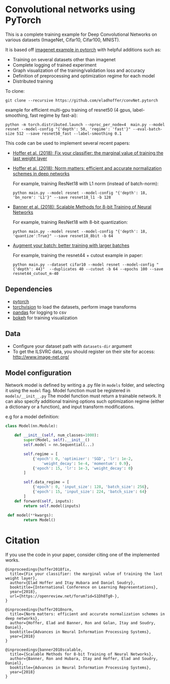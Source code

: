 # Convolutional networks using PyTorch

This is a complete training example for Deep Convolutional Networks on various datasets (ImageNet, Cifar10, Cifar100, MNIST).

It is based off [imagenet example in pytorch](https://github.com/pytorch/examples/tree/master/imagenet) with helpful additions such as:
  - Training on several datasets other than imagenet
  - Complete logging of trained experiment
  - Graph visualization of the training/validation loss and accuracy
  - Definition of preprocessing and optimization regime for each model
  - Distributed training
 
 To clone:
 ```
 git clone --recursive https://github.com/eladhoffer/convNet.pytorch
 ```
 
 example for efficient multi-gpu training of resnet50 (4 gpus, label-smoothing, fast regime by fast-ai):
 ```
 python -m torch.distributed.launch --nproc_per_node=4  main.py --model resnet --model-config "{'depth': 50, 'regime': 'fast'}" --eval-batch-size 512 --save resnet50_fast --label-smoothing 0.1
```

This code can be used to implement several recent papers:
  - [Hoffer et al. (2018): Fix your classifier: the marginal value of training the last weight layer](https://arxiv.org/abs/1801.04540)
  - [Hoffer et al. (2018): Norm matters: efficient and accurate normalization schemes in deep networks](https://arxiv.org/abs/1803.01814)
  
      For example, training ResNet18 with L1 norm (instead of batch-norm):
      ```
      python main.py --model resnet --model-config "{'depth': 18, 'bn_norm': 'L1'}" --save resnet18_l1 -b 128
      ```
  - [Banner et al. (2018): Scalable Methods for 8-bit Training of Neural Networks](https://arxiv.org/abs/1805.11046)
  
    For example, training ResNet18 with 8-bit quantization:
    ```
    python main.py --model resnet --model-config "{'depth': 18, 'quantize':True}" --save resnet18_8bit -b 64
    ```
  - [Augment your batch: better training with larger batches](https://openreview.net/forum?id=H1V4QhAqYQ&noteId=BylUSs_3Y7)
    
    For example, training the resnet44 + cutout example in paper:
    ```
    python main.py --dataset cifar10 --model resnet --model-config "{'depth': 44}"  --duplicates 40 --cutout -b 64 --epochs 100 --save resnet44_cutout_m-40
    ```
## Dependencies

- [pytorch](<http://www.pytorch.org>)
- [torchvision](<https://github.com/pytorch/vision>) to load the datasets, perform image transforms
- [pandas](<http://pandas.pydata.org/>) for logging to csv
- [bokeh](<http://bokeh.pydata.org>) for training visualization


## Data
- Configure your dataset path with ``datasets-dir`` argument
- To get the ILSVRC data, you should register on their site for access: <http://www.image-net.org/>


## Model configuration

Network model is defined by writing a <modelname>.py file in <code>models</code> folder, and selecting it using the <code>model</code> flag. Model function must be registered in <code>models/\_\_init\_\_.py</code>
The model function must return a trainable network. It can also specify additional training options such optimization regime (either a dictionary or a function), and input transform modifications.

e.g for a model definition:

```python
class Model(nn.Module):

    def __init__(self, num_classes=1000):
        super(Model, self).__init__()
        self.model = nn.Sequential(...)

        self.regime = [
            {'epoch': 0, 'optimizer': 'SGD', 'lr': 1e-2,
                'weight_decay': 5e-4, 'momentum': 0.9},
            {'epoch': 15, 'lr': 1e-3, 'weight_decay': 0}
        ]

        self.data_regime = [
            {'epoch': 0, 'input_size': 128, 'batch_size': 256},
            {'epoch': 15, 'input_size': 224, 'batch_size': 64}
        ]
    def forward(self, inputs):
        return self.model(inputs)
        
 def model(**kwargs):
        return Model()
```


# Citation

If you use the code in your paper, consider citing one of the implemented works.
```
@inproceedings{hoffer2018fix,
  title={Fix your classifier: the marginal value of training the last weight layer},
  author={Elad Hoffer and Itay Hubara and Daniel Soudry},
  booktitle={International Conference on Learning Representations},
  year={2018},
  url={https://openreview.net/forum?id=S1Dh8Tg0-},
}
```
```
@inproceedings{hoffer2018norm,
  title={Norm matters: efficient and accurate normalization schemes in deep networks},
  author={Hoffer, Elad and Banner, Ron and Golan, Itay and Soudry, Daniel},
  booktitle={Advances in Neural Information Processing Systems},
  year={2018}
}
```
```
@inproceedings{banner2018scalable,
  title={Scalable Methods for 8-bit Training of Neural Networks},
  author={Banner, Ron and Hubara, Itay and Hoffer, Elad and Soudry, Daniel},
  booktitle={Advances in Neural Information Processing Systems},
  year={2018}
}
```
